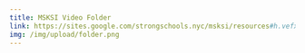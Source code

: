 ```yaml
---
title: MSKSI Video Folder
link: https://sites.google.com/strongschools.nyc/msksi/resources#h.vefx57yqjvc2
img: /img/upload/folder.png
---
```

